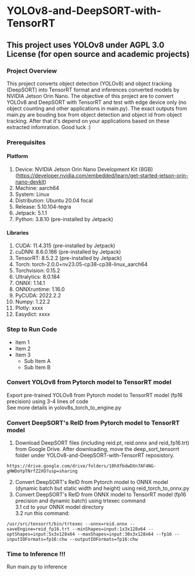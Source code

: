 # YOLOv8-and-DeepSORT-with-TensorRT
## This project uses YOLOv8 under AGPL 3.0 License (for open source and academic projects) ##

### Project Overview ###
This project converts object detection (YOLOv8) and object tracking (DeepSORT) into TensorRT format and inferences converted models by NVIDIA Jetson Orin Nano. The objective of this project are to convert YOLOv8 and DeepSORT with TensorRT and test with edge device only (no object counting and other applications in main.py). The exact outputs from main.py are bouding box from object detection and object id from object tracking. After that it's depend on your applications based on these extracted infomration. Good luck :)


### Prerequisites ###

#### Platform ####
1. Device: NVIDIA Jetson Orin Nano Development Kit (8GB) <br />
(https://developer.nvidia.com/embedded/learn/get-started-jetson-orin-nano-devkit)
2. Machine: aarch64  <br />
3. System: Linux  <br />
4. Distribution: Ubuntu 20.04 focal  <br />
5. Release: 5.10.104-tegra  <br />
6. Jetpack: 5.1.1  <br />
7. Python: 3.8.10 (pre-installed by Jetpack) <br />

#### Libraries ####
1. CUDA: 11.4.315 (pre-installed by Jetpack) <br />
2. cuDNN: 8.6.0.166 (pre-installed by Jetpack)  <br />
3. TensorRT: 8.5.2.2 (pre-installed by Jetpack) <br />
4. Torch: torch-2.0.0+nv23.05-cp38-cp38-linux_aarch64  <br />
5. Torchvision: 0.15.2 <br />
6. Ultralytics: 8.0.184 <br />
7. ONNX: 1.14.1 <br />
8. ONNXruntime: 1.16.0 <br />
9. PyCUDA: 2022.2.2  <br />
10. Numpy: 1.22.2  <br />
11. Plotly: xxxx  <br />
12. Easydict: xxxx  <br />

### Step to Run Code ###

* Item 1
* Item 2
* Item 3
  * Sub Item A
  * Sub Item B
    
### Convert YOLOv8 from Pytorch model to TensorRT model ###

Export pre-trained YOLOv8 from Pytorch model to TensorRT model (fp16 precision) using 3-4 lines of code <br />
See more details in yolov8s_torch_to_engine.py

### Convert DeepSORT's ReID from Pytorch model to TensorRT model ###
1. Download DeepSORT files (including reid.pt, reid.onnx and reid_fp16.trt) from Google Drive. After downloading, move the deep_sort_tensorrt folder under YOLOv8-and-DeepSORT-with-TensorRT reposistory. <br />

```
https://drive.google.com/drive/folders/10hXfbdwDXn7AF4NG-gHWDoYpTNrfZ2XO?usp=sharing
```

2. Convert DeepSORT's ReID from Pytorch model to ONNX model (dynamic batch but static width and height) using reid_torch_to_onnx.py <br />
3. Convert DeepSORT's ReID from ONNX model to TensorRT model (fp16 precision and dynamic batch) using trtexec command <br />
3.1 cd to your ONNX model directory <br />
3.2 run this command: <br />

```
/usr/src/tensorrt/bin/trtexec --onnx=reid.onnx --saveEngine=reid_fp16.trt --minShapes=input:1x3x128x64 --optShapes=input:5x3x128x64 --maxShapes=input:30x3x128x64 --fp16 --inputIOFormats=fp16:chw --outputIOFormats=fp16:chw
```

### Time to Inference !!! ###
Run main.py to inference
